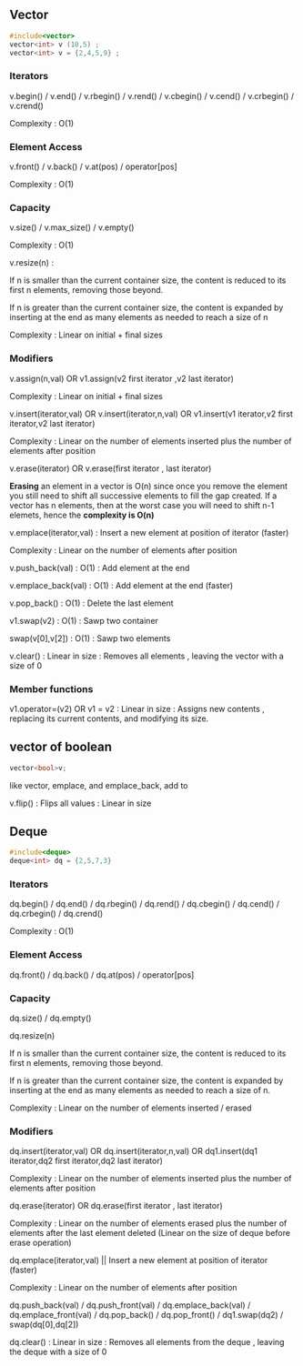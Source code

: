 ## Vector

```cpp
#include<vector>
vector<int> v (10,5) ;
vector<int> v = {2,4,5,9} ;
```


### Iterators 

v.begin() / v.end() / v.rbegin() / v.rend() / v.cbegin() / v.cend()  / v.crbegin()  / v.crend()    

Complexity : O(1)

### Element Access 

v.front() / v.back() / v.at(pos) / operator[pos] 

Complexity : O(1)

### Capacity 

v.size() / v.max_size() / v.empty()    

Complexity : O(1)

v.resize(n) : 

If n is smaller than the current container size, the content is reduced to its first n elements, removing those beyond.
   
If n is greater than the current container size, the content is expanded by inserting at the end as many elements as needed to reach a size of n
   
Complexity : Linear on initial + final sizes

### Modifiers 


v.assign(n,val) OR v1.assign(v2 first iterator ,v2 last iterator)

Complexity : Linear on initial + final sizes



v.insert(iterator,val) OR v.insert(iterator,n,val) OR v1.insert(v1 iterator,v2 first iterator,v2 last iterator)

Complexity : Linear on the number of elements inserted plus the number of elements after position



v.erase(iterator) OR v.erase(first iterator , last iterator)

**Erasing** an element in a vector is O(n) since once you remove the element you still need to shift all successive elements to fill the gap created. 
If a vector has n elements, then at the worst case you will need to shift n-1 elemets, hence the **complexity is O(n)**


v.emplace(iterator,val) : Insert a new element at position of iterator (faster)

Complexity : Linear on the number of elements after position


v.push_back(val) : O(1) : Add element at the end 


v.emplace_back(val) : O(1) : Add element at the end   (faster)



v.pop_back() : O(1) : Delete the last element 



v1.swap(v2) : O(1) : Sawp two container


swap(v[0],v[2]) : O(1) : Sawp two elements


v.clear() : Linear in size : Removes all elements , leaving the vector with a size of 0

### Member functions 

v1.operator=(v2) OR v1 = v2 : Linear in size : Assigns new contents , replacing its current contents, and modifying its size. 

## vector of boolean

```cpp
vector<bool>v;
```
like vector, emplace, and emplace_back, add to

v.flip() : Flips all values : Linear in size 

## Deque
```cpp
#include<deque>
deque<int> dq = {2,5,7,3}
```
### Iterators 

dq.begin() / dq.end() / dq.rbegin() / dq.rend() / dq.cbegin() / dq.cend() / dq.crbegin() / dq.crend()   

Complexity : O(1)

### Element Access

dq.front() / dq.back() / dq.at(pos) / operator[pos] 

### Capacity

dq.size() / dq.empty()    

dq.resize(n)

If n is smaller than the current container size, the content is reduced to its first n elements, removing those beyond.

If n is greater than the current container size, the content is expanded by inserting at the end as many elements as needed to reach a size of n.

Complexity : Linear on the number of elements inserted / erased 

### Modifiers

dq.insert(iterator,val) OR dq.insert(iterator,n,val) OR dq1.insert(dq1 iterator,dq2 first iterator,dq2 last iterator)

Complexity : Linear on the number of elements inserted plus the number of elements after position

dq.erase(iterator) OR dq.erase(first iterator , last iterator)

Complexity : Linear on the number of elements erased plus the number of elements after the last element deleted 
(Linear on the size of deque before erase operation)

dq.emplace(iterator,val) || Insert a new element at position of iterator (faster)

Complexity : Linear on the number of elements after position

dq.push_back(val) / dq.push_front(val) / dq.emplace_back(val) / dq.emplace_front(val) / dq.pop_back()  / dq.pop_front() / dq1.swap(dq2) / swap(dq[0],dq[2])    

dq.clear() : Linear in size : Removes all elements from the deque , leaving the deque with a size of 0

